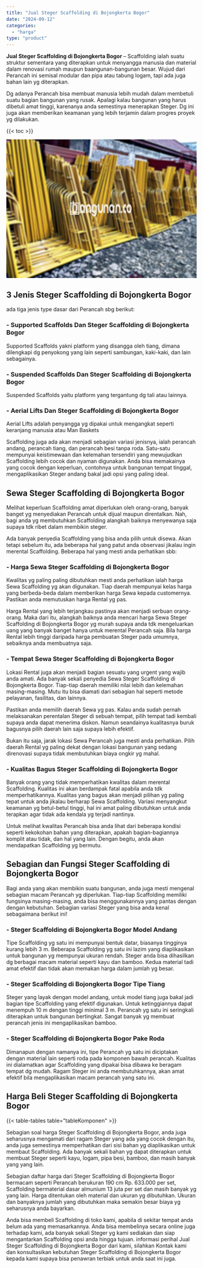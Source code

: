 ```yaml
---
title: "Jual Steger Scaffolding di Bojongkerta Bogor"
date: "2024-09-12"
categories: 
  - "harga"
type: "product"
---
```


**Jual Steger Scaffolding di Bojongkerta Bogor** – Scaffolding ialah suatu struktur sementara yang diterapkan untuk menyangga manusia dan material dalam renovasi rumah maupun baangunan-bangunan besar. Wujud dari Perancah ini semisal modular dan pipa atau tabung logam, tapi ada juga bahan lain yg diterapkan.

Dg adanya Perancah bisa membuat manusia lebih mudah dalam membetuli suatu bagian bangunan yang rusak. Apalagi kalau bangunan yang harus dibetuli amat tinggi, karenanya anda semestinya menerapkan Steger. Dg ini juga akan memberikan keamanan yang lebih terjamin dalam progres proyek yg dilakukan.

{{< toc >}}

![Jual Steger Scaffolding di Bojongkerta Bogor](/images/sewa-scaffolding-steger-26.png)

## 3 Jenis Steger Scaffolding di Bojongkerta Bogor

ada tiga jenis type dasar dari Perancah sbg berikut:

### \- Supported Scaffolds Dan Steger Scaffolding di Bojongkerta Bogor

Supported Scaffolds yakni platform yang disangga oleh tiang, dimana dilengkapi dg penyokong yang lain seperti sambungan, kaki-kaki, dan lain sebagainya.

### \- Suspended Scaffolds Dan Steger Scaffolding di Bojongkerta Bogor

Suspended Scaffolds yaitu platform yang tergantung dg tali atau lainnya.

### \- Aerial Lifts Dan Steger Scaffolding di Bojongkerta Bogor

Aerial Lifts adalah penyangga yg dipakai untuk mengangkat seperti keranjang manusia atau Man Baskets

Scaffolding juga ada akan menjadi sebagian variasi jenisnya, ialah perancah andang, perancah tiang, dan perancah besi tanpa roda. Satu-satu mempunyai keistimewaan dan kelemahan tersendiri yang mewujudkan Scaffolding lebih cocok dan nyaman digunakan. Anda bisa memakainya yang cocok dengan keperluan, contohnya untuk bangunan tempat tinggal, mengaplikasikan Steger andang bakal jadi opsi yang paling ideal.

## Sewa Steger Scaffolding di Bojongkerta Bogor

Melihat keperluan Scaffolding amat diperlukan oleh orang-orang, banyak banget yg menyediakan Perancah untuk dijual maupun direntalkan. Nah, bagi anda yg membutuhkan Scaffolding alangkah baiknya menyewanya saja supaya tdk ribet dalam membikin steger.

Ada banyak penyedia Scaffolding yang bisa anda pilih untuk disewa. Akan tetapi sebelum itu, ada beberapa hal yang patut anda observasi jikalau ingin merental Scaffolding. Beberapa hal yang mesti anda perhatikan sbb:

### \- Harga Sewa Steger Scaffolding di Bojongkerta Bogor

Kwalitas yg paling paling dibutuhkan mesti anda perhatikan ialah harga Sewa Scaffolding yg akan digunakan. Tiap daerah mempunyai kelas harga yang berbeda-beda dalam memberikan harga Sewa kepada customernya. Pastikan anda memutuskan harga Rental yg pas.

Harga Rental yang lebih terjangkau pastinya akan menjadi serbuan orang-orang. Maka dari itu, alangkah baiknya anda mencari harga Sewa Steger Scaffolding di Bojongkerta Bogor yg murah supaya anda tdk mengeluarkan uang yang banyak banget hanya untuk merental Perancah saja. Bila harga Rental lebih tinggi daripada harga pembuatan Steger pada umumnya, sebaiknya anda membuatnya saja.

### \- Tempat Sewa Steger Scaffolding di Bojongkerta Bogor

Lokasi Rental juga akan menjadi bagian sesuatu yang urgent yang wajib anda amati. Ada banyak sekali penyedia Sewa Steger Scaffolding di Bojongkerta Bogor. Tiap-tiap daerah memiliki nilai lebih dan kelemahan masing-masing. Mutu itu bisa diamati dari sebagian hal seperti metode pelayanan, fasilitas, dan lainnya.

Pastikan anda memilih daerah Sewa yg pas. Kalau anda sudah pernah melaksanakan perentalan Steger di sebuah tempat, pilih tempat tadi kembali supaya anda dapat menerima diskon. Namun seandainya kualitasnya buruk bagusnya pilih daerah lain saja supaya lebih efektif.

Bukan itu saja, jarak lokasi Sewa Perancah juga mesti anda perhatikan. Pilih daerah Rental yg paling dekat dengan lokasi bangunan yang sedang direnovasi supaya tidak membutuhkan biaya ongkir yg mahal.

### \- Kualitas Bagus Steger Scaffolding di Bojongkerta Bogor

Banyak orang yang tidak memperhatikan kwalitas dalam merental Scaffolding. Kualitas ini akan berdampak fatal apabila anda tdk memperhatikannya. Kualitas yang bagus akan menjadi pilihan yg paling tepat untuk anda jikalau berharap Sewa Scaffolding. Variasi menyangkut keamanan yg betul-betul tinggi, hal ini amat paling dibutuhkan untuk anda terapkan agar tidak ada kendala yg terjadi nantinya.

Untuk melihat kwalitas Perancah bisa anda lihat dari beberapa kondisi seperti kekokohan bahan yang diterapkan, apakah bagian-bagiannya komplit atau tidak, dan hal yang lain. Dengan begitu, anda akan mendapatkan Scaffolding yg bermutu.

## Sebagian dan Fungsi Steger Scaffolding di Bojongkerta Bogor

Bagi anda yang akan membikin suatu bangunan, anda juga mesti mengenal sebagian macam Perancah yg diperlukan. Tiap-tiap Scaffolding memiliki fungsinya masing-masing, anda bisa menggunakannya yang pantas dengan dengan kebutuhan. Sebagian variasi Steger yang bisa anda kenal sebagaimana berikut ini!

### \- Steger Scaffolding di Bojongkerta Bogor Model Andang

Tipe Scaffolding yg satu ini mempunyai bentuk datar, biasanya tingginya kurang lebih 3 m. Beberapa Scaffolding yg satu ini lazim yang diaplikasikan untuk bangunan yg mempunyai ukuran rendah. Steger anda bisa dihasilkan dg berbagai macam material seperti kayu dan bamboo. Kedua material tadi amat efektif dan tidak akan memakan harga dalam jumlah yg besar.

### \- Steger Scaffolding di Bojongkerta Bogor Tipe Tiang

Steger yang layak dengan model andang, untuk model tiang juga bakal jadi bagian tipe Scaffolding yang efektif digunakan. Untuk ketinggiannya dapat menempuh 10 m dengan tinggi minimal 3 m. Perancah yg satu ini seringkali diterapkan untuk bangunan bertingkat. Sangat banyak yg membuat perancah jenis ini mengaplikasikan bamboo.

### \- Steger Scaffolding di Bojongkerta Bogor Pake Roda

Dimanapun dengan namanya ini, tipe Perancah yg satu ini diciptakan dengan material lain seperti roda pada komponen bawah perancah. Kualitas ini dialamatkan agar Scaffolding yang dipakai bisa dibawa ke beragam tempat dg mudah. Ragam Steger ini anda membutuhkannya, akan amat efektif bila mengaplikasikan macam perancah yang satu ini.

## Harga Beli Steger Scaffolding di Bojongkerta Bogor

{{< table-tables table="tableKomponen" >}}

Sebagian soal harga Steger Scaffolding di Bojongkerta Bogor, anda juga seharusnya mengamati dari ragam Steger yang ada yang cocok dengan itu, anda juga semestinya memperhatikan dari sisi bahan yg diaplikasikan untuk membaut Scaffolding. Ada banyak sekali bahan yg dapat diterapkan untuk membuat Steger seperti kayu, logam, pipa besi, bamboo, dan masih banyak yang yang lain.

Sebagian daftar harga dari Steger Scaffolding di Bojongkerta Bogor bermacam seperti Perancah berukuran 190 cm Rp. 633.000 per set, Scaffolding bermaterial dasar almunium 13 juta per set dan masih banyak yg yang lain. Harga ditentukan oleh material dan ukuran yg dibutuhkan. Ukuran dan banyaknya jumlah yang dibutuhkan maka semakin besar biaya yg seharusnya anda bayarkan.

Anda bisa membeli Scaffolding di toko kami, apabila di sekitar tempat anda belum ada yang memasarkannya. Anda bisa membelinya secara online juga terhadap kami, ada banyak sekali Steger yg kami sediakan dan siap mengantarkan Scaffolding opsi anda hingga tujuan. informasi perihal Jual Steger Scaffolding di Bojongkerta Bogor dari kami, silahkan Kontak kami dan konsultasikan kebutuhan Steger Scaffolding di Bojongkerta Bogor kepada kami supaya bisa penawran terbiak untuk anda saat ini juga.
